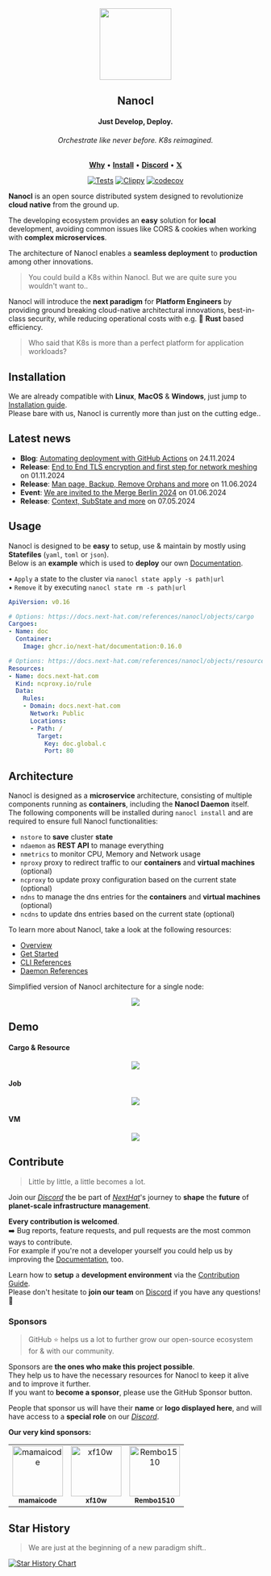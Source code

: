 <div align="center">
  <img width="142" height="142" src="https://download.next-hat.com/ressources/images/logo.png" >
  <h2>Nanocl</h2>
  <h4>Just Develop, Deploy.</h4>
  <h6>Orchestrate like never before. K8s reimagined.</h6>
  <p align="center">
    <a href="https://next-hat.com/nanocl"><b>Why</b></a> •
    <a href="https://docs.next-hat.com/manuals/nanocl/install/overview"><b>Install</b></a> •
    <a href="https://discord.gg/WV4Aac8uZg" target="_blank"><b>Discord</b></a> •
    <a href="https://x.com/next_hat" target="_blank"><b>𝕏</b></a>
  </p>
  <p>

[![Tests](https://github.com/next-hat/nanocl/actions/workflows/tests.yml/badge.svg)](https://github.com/next-hat/nanocl/actions/workflows/tests.yml)
[![Clippy](https://github.com/next-hat/nanocl/actions/workflows/clippy.yml/badge.svg)](https://github.com/next-hat/nanocl/actions/workflows/clippy.yml)
[![codecov](https://codecov.io/gh/next-hat/nanocl/branch/nightly/graph/badge.svg?token=4I60HOW6HM)](https://codecov.io/gh/next-hat/nanocl)

  </p>
</div>

**Nanocl** is an open source distributed system designed to revolutionize **cloud native** from the ground up.

The developing ecosystem provides an **easy** solution for **local** development, avoiding common issues like CORS & cookies when working with **complex microservices**.

The architecture of Nanocl enables a **seamless deployment** to **production** among other innovations.<br/>
<blockquote>
 <span>
    You could build a K8s within Nanocl. But we are quite sure you wouldn't want to..
 </span>
</blockquote>

Nanocl will introduce the **next paradigm** for **Platform Engineers** by providing ground breaking cloud-native architectural innovations, best-in-class security, while reducing operational costs with e.g. 🦀 **Rust** based efficiency.

<blockquote>
 <span>
    Who said that K8s is more than a perfect platform for application workloads?
 </span>
</blockquote>

## Installation

We are already compatible with **Linux**, **MacOS** & **Windows**, just jump to [Installation guide][nanocl_install_guide].<br/>
Please bare with us, Nanocl is currently more than just on the cutting edge..

## Latest news

- **Blog**: [Automating deployment with GitHub Actions](https://docs.next-hat.com/blog/automating-deployment-with-github-actions-and-nanocl) on 24.11.2024
- **Release**: [End to End TLS encryption and first step for network meshing](https://docs.next-hat.com/blog/nanocl-0.16) on 01.11.2024 
- **Release**: [Man page, Backup, Remove Orphans and more](https://docs.next-hat.com/blog/nanocl-0.15) on 11.06.2024
- **Event**: [We are invited to the Merge Berlin 2024](https://www.linkedin.com/feed/update/urn:li:activity:7201921660289998850) on 01.06.2024
- **Release**: [Context, SubState and more](https://docs.next-hat.com/blog/nanocl-0.14) on 07.05.2024

## Usage

Nanocl is designed to be **easy** to setup, use & maintain by mostly using **Statefiles** (`yaml`, `toml` or `json`).<br/>
Below is an **example** which is used to **deploy** our own [Documentation][documentation].

• `Apply` a state to the cluster via `nanocl state apply -s path|url`<br/>
• `Remove` it by executing `nanocl state rm -s path|url`<br/>

```yaml
ApiVersion: v0.16

# Options: https://docs.next-hat.com/references/nanocl/objects/cargo
Cargoes:
- Name: doc
  Container:
    Image: ghcr.io/next-hat/documentation:0.16.0

# Options: https://docs.next-hat.com/references/nanocl/objects/resource
Resources:
- Name: docs.next-hat.com
  Kind: ncproxy.io/rule
  Data:
    Rules:
    - Domain: docs.next-hat.com
      Network: Public
      Locations:
      - Path: /
        Target:
          Key: doc.global.c
          Port: 80
```

## Architecture

Nanocl is designed as a **microservice** architecture, consisting of multiple components running as **containers**, including the **Nanocl Daemon** itself.
The following components will be installed during `nanocl install` and are required to ensure full Nanocl functionalities:

- `nstore` to **save** cluster **state**
- `ndaemon` as **REST API** to manage everything
- `nmetrics` to monitor CPU, Memory and Network usage
- `nproxy` proxy to redirect traffic to our **containers** and **virtual machines** (optional)
- `ncproxy` to update proxy configuration based on the current state (optional)
- `ndns` to manage the dns entries for the **containers** and **virtual machines** (optional)
- `ncdns` to update dns entries based on the current state (optional)

To learn more about Nanocl, take a look at the following resources:

- [Overview][nanocl_overview]
- [Get Started][nanocl_get_started]
- [CLI References][nanocl_cli_ref]
- [Daemon References][nanocl_daemon_ref]

Simplified version of Nanocl architecture for a single node:

<div align="center">
  <img src="./doc/architecture.png" />
</div>

## Demo

#### Cargo & Resource

<div align="center">
  <img src="./doc/cargo_resource_example.gif" />
</div>

#### Job

<div align="center">
  <img src="./doc/job_example.gif" />
</div>

#### VM

<div align="center">
  <img src="./doc/vm_example.gif" />
</div>

## Contribute

<blockquote>
 <span>
  Little by little, a little becomes a lot.
 </span>
</blockquote>

Join our *[Discord][discord]* the be part of *[NextHat][next_hat]*'s journey to **shape** the **future** of **planet-scale infrastructure management**.

**Every contribution is welcomed**.<br/>
➡️ Bug reports, feature requests, and pull requests are the most common ways to contribute.<br/>
For example if you're not a developer yourself you could help us by improving the [Documentation][documentation_repository], too.

Learn how to **setup** a **development environment** via the [Contribution Guide][contributing_guide].<br/>
Please don't hesitate to **join our team** on [Discord][discord] if you have any questions! 🤗

### Sponsors

<blockquote>
 <span>
    GitHub ⭐️ helps us a lot to further grow our open-source ecosystem for & with our community.
 </span>
</blockquote>

Sponsors are **the ones who make this project possible**.<br/>
They help us to have the necessary resources for Nanocl to keep it alive and to improve it further.<br/>
If you want to **become a sponsor**, please use the GitHub Sponsor button.<br/>

People that sponsor us will have their **name** or **logo displayed here**, and will have access to a **special role** on our *[Discord][discord]*.

**Our very kind sponsors:**

<table>
  <tr>
    <td align="center">
      <a href="https://github.com/mamaicode">
        <img src="https://images.weserv.nl/?url=avatars.githubusercontent.com/u/102310764?v=4&h=300&w=300&fit=cover&mask=circle&maxage=7d" width="100" alt="mamaicode" />
        <br/>
        <sub>
          <b>
            mamaicode
          </b>
        </sub>
      </a>
    </td>
    <td align="center">
      <a href="https://github.com/xf10w">
        <img src="https://images.weserv.nl/?url=avatars.githubusercontent.com/u/43791027?v=4&h=300&w=300&fit=cover&mask=circle&maxage=7d" width="100" alt="xf10w" />
        <br/>
        <sub>
          <b>
            xf10w
          </b>
        </sub>
      </a>
    </td>
        <td align="center">
      <a href="https://github.com/xf10w">
        <img src="https://images.weserv.nl/?url=avatars.githubusercontent.com/u/142700635?v=4&h=300&w=300&fit=cover&mask=circle&maxage=7d" width="100" alt="Rembo1510" />
        <br/>
        <sub>
          <b>
            Rembo1510
          </b>
        </sub>
      </a>
    </td>
  </tr>
</table>

## Star History

<blockquote>
 <span>
    We are just at the beginning of a new paradigm shift..
 </span>
</blockquote>

[![Star History Chart](https://api.star-history.com/svg?repos=next-hat/nanocl&type=Date)](https://star-history.com/#next-hat/nanocl&Date)

[contributing_guide]: ./CONTRIBUTING.md
[next_hat]: https://next-hat.com
[documentation]: https://docs.next-hat.com
[nanocl_overview]: https://docs.next-hat.com/guides/nanocl/overview
[nanocl_install_guide]: https://docs.next-hat.com/manuals/nanocl/install/overview
[nanocl_get_started]: https://docs.next-hat.com/guides/nanocl/get-started/orientation-and-setup
[nanocl_cli_ref]: https://docs.next-hat.com/references/nanocl/cli
[nanocl_daemon_ref]: https://docs.next-hat.com/references/nanocl/daemon/overview
[docker]: https://www.docker.com
[discord]: https://discord.gg/WV4Aac8uZg
[documentation_repository]: https://github.com/next-hat/documentation
